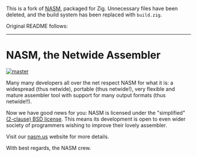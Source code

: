 This is a fork of [NASM](https://nasm.us/), packaged for Zig. Unnecessary files
have been deleted, and the build system has been replaced with `build.zig`.

Original README follows:

----------------------------------------------------------------------------

NASM, the Netwide Assembler
===========================

[![master](https://travis-ci.org/netwide-assembler/nasm.svg?branch=master)](https://travis-ci.org/netwide-assembler/nasm)

Many many developers all over the net respect NASM for what it is:
a widespread (thus netwide), portable (thus netwide!), very flexible
and mature assembler tool with support for many output formats (thus netwide!!).

Now we have good news for you: NASM is licensed under the "simplified"
[(2-clause) BSD license](https://opensource.org/licenses/BSD-2-Clause).
This means its development is open to even wider society of programmers
wishing to improve their lovely assembler.

Visit our [nasm.us](https://www.nasm.us/) website for more details.

With best regards, the NASM crew.
